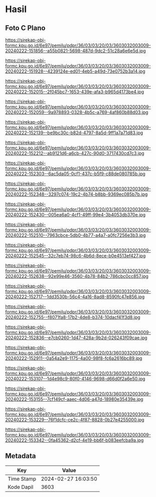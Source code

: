# Hasil

## Foto C Plano

https://sirekap-obj-formc.kpu.go.id/6e97/pemilu/pdpr/36/03/03/20/03/3603032003009-20240222-151856--a55b0821-5698-487d-9dc2-51c28a6e6e5d.jpg

https://sirekap-obj-formc.kpu.go.id/6e97/pemilu/pdpr/36/03/03/20/03/3603032003009-20240222-151928--4239124e-ed01-4eb5-a49d-73e0752b3a14.jpg

https://sirekap-obj-formc.kpu.go.id/6e97/pemilu/pdpr/36/03/03/20/03/3603032003009-20240222-152015--2f045bc7-1653-439e-afa3-b965d4173be4.jpg

https://sirekap-obj-formc.kpu.go.id/6e97/pemilu/pdpr/36/03/03/20/03/3603032003009-20240222-152059--9a978893-0328-4b5c-a769-4af860b88d03.jpg

https://sirekap-obj-formc.kpu.go.id/6e97/pemilu/pdpr/36/03/03/20/03/3603032003009-20240222-152139--be9bc30c-b82d-4797-8a5d-9ff1a7a71d83.jpg

https://sirekap-obj-formc.kpu.go.id/6e97/pemilu/pdpr/36/03/03/20/03/3603032003009-20240222-152212--ab9121d6-a6cb-427c-90d0-3717430cd7c3.jpg

https://sirekap-obj-formc.kpu.go.id/6e97/pemilu/pdpr/36/03/03/20/03/3603032003009-20240222-152303--6ac5da05-0cf1-437c-b5f9-c88de080785b.jpg

https://sirekap-obj-formc.kpu.go.id/6e97/pemilu/pdpr/36/03/03/20/03/3603032003009-20240222-152348--3297c074-19c2-4b74-b8bb-9369ec085b7b.jpg

https://sirekap-obj-formc.kpu.go.id/6e97/pemilu/pdpr/36/03/03/20/03/3603032003009-20240222-152430--005ea6a0-4cf1-49ff-99e4-3b4053db370e.jpg

https://sirekap-obj-formc.kpu.go.id/6e97/pemilu/pdpr/36/03/03/20/03/3603032003009-20240222-152510--7963cbce-5db0-4b77-a4a7-a0fc7256e3b3.jpg

https://sirekap-obj-formc.kpu.go.id/6e97/pemilu/pdpr/36/03/03/20/03/3603032003009-20240222-152545--32c7eb74-98c6-4b6d-8ece-b0e4513ef427.jpg

https://sirekap-obj-formc.kpu.go.id/6e97/pemilu/pdpr/36/03/03/20/03/3603032003009-20240222-152638--92e99e46-3560-4b78-84b2-786cbc0cc857.jpg

https://sirekap-obj-formc.kpu.go.id/6e97/pemilu/pdpr/36/03/03/20/03/3603032003009-20240222-152717--1dd3530b-56c4-4a16-8ad8-8590fc47e856.jpg

https://sirekap-obj-formc.kpu.go.id/6e97/pemilu/pdpr/36/03/03/20/03/3603032003009-20240222-152755--f8071fa8-17b2-4de8-b374-10dacf41f3d8.jpg

https://sirekap-obj-formc.kpu.go.id/6e97/pemilu/pdpr/36/03/03/20/03/3603032003009-20240222-152836--e7cb0260-1d47-428a-9b2d-026243f09cae.jpg

https://sirekap-obj-formc.kpu.go.id/6e97/pemilu/pdpr/36/03/03/20/03/3603032003009-20240222-152911--0a54a2e9-1175-4a00-98f8-fc6a2616bc89.jpg

https://sirekap-obj-formc.kpu.go.id/6e97/pemilu/pdpr/36/03/03/20/03/3603032003009-20240222-153107--1d4e98c9-80f0-4146-9698-d66d0f2a6e50.jpg

https://sirekap-obj-formc.kpu.go.id/6e97/pemilu/pdpr/36/03/03/20/03/3603032003009-20240222-153155--7cf149cf-aaec-4d06-a47d-18980e35439e.jpg

https://sirekap-obj-formc.kpu.go.id/6e97/pemilu/pdpr/36/03/03/20/03/3603032003009-20240222-153229--76f1dcfc-ce2c-4f87-8828-0b27e4255000.jpg

https://sirekap-obj-formc.kpu.go.id/6e97/pemilu/pdpr/36/03/03/20/03/3603032003009-20240222-153342--0fa45362-d2cf-4e19-bb6f-b083eefcba9a.jpg


## Metadata

| Key        | Value               |
| ---------- | ------------------- |
| Time Stamp | 2024-02-27 16:03:50 |
| Kode Dapil | 3603                |



